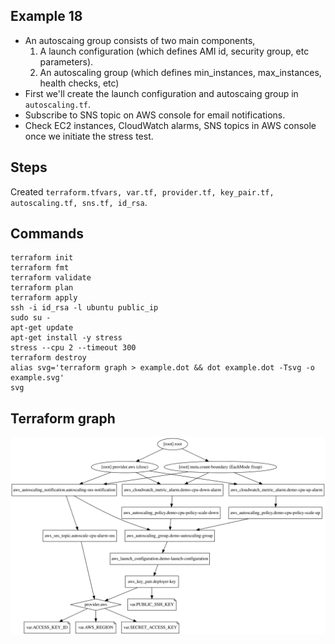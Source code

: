 ## Example 18
* An autoscaing group consists of two main components,
  1. A launch configuration (which defines AMI id, security group, etc parameters).
  2. An autoscaling group (which defines min_instances, max_instances, health checks, etc)
* First we'll create the launch configuration and autoscaing group in `autoscaling.tf`.
* Subscribe to SNS topic on AWS console for email notifications.
* Check EC2 instances, CloudWatch alarms, SNS topics in AWS console once we initiate the stress test.

## Steps
Created `terraform.tfvars, var.tf, provider.tf, key_pair.tf, autoscaling.tf, sns.tf, id_rsa`.

## Commands
```
terraform init
terraform fmt
terraform validate
terraform plan
terraform apply
ssh -i id_rsa -l ubuntu public_ip
sudo su -
apt-get update
apt-get install -y stress
stress --cpu 2 --timeout 300
terraform destroy
alias svg='terraform graph > example.dot && dot example.dot -Tsvg -o example.svg'
svg
```

## Terraform graph

![](./example.svg)

